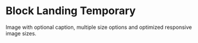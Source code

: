 # Block Landing Temporary

Image with optional caption, multiple size options and optimized responsive image sizes.
